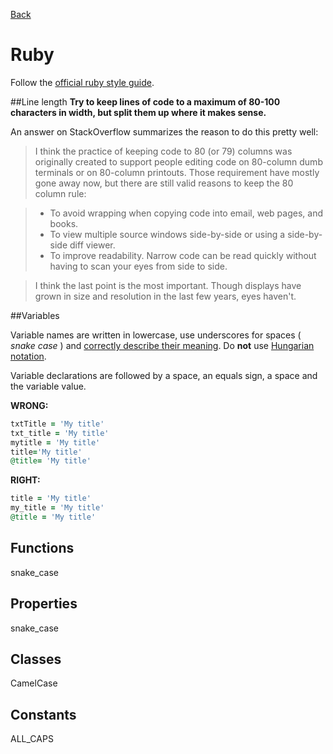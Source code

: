 [Back](https://github.com/digiti/styleguides)
# Ruby

Follow the [official ruby style guide](https://github.com/bbatsov/ruby-style-guide).

##Line length
**Try to keep lines of code to a maximum of 80-100 characters in width, but split them up where it makes sense.**  

An answer on StackOverflow summarizes the reason to do this pretty well:

> I think the practice of keeping code to 80 (or 79) columns was originally created to support people 
editing code on 80-column dumb terminals or on 80-column printouts. 
Those requirement have mostly gone away now, but there are still valid reasons to keep the 80 column rule:

>  * To avoid wrapping when copying code into email, web pages, and books.
>  * To view multiple source windows side-by-side or using a side-by-side diff viewer.
>  * To improve readability. Narrow code can be read quickly without having to scan your eyes from side to side.

> I think the last point is the most important. 
> Though displays have grown in size and resolution in the last few years, eyes haven't.


##Variables

Variable names are written in lowercase, use underscores for spaces ( _snake case_ ) and [correctly describe their meaning](http://37signals.com/svn/posts/3250-clarity-over-brevity-in-variable-and-method-names). Do **not** use [Hungarian notation](http://en.wikipedia.org/wiki/Hungarian_notation).

Variable declarations are followed by a space, an equals sign, a space and the variable value.

**WRONG:**
```Ruby
txtTitle = 'My title'
txt_title = 'My title'
mytitle = 'My title'
title='My title'
@title= 'My title'
```

**RIGHT:**
```Ruby
title = 'My title'
my_title = 'My title'
@title = 'My title'
```


## Functions
snake_case


## Properties
snake_case


## Classes
CamelCase


## Constants

ALL_CAPS
